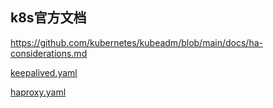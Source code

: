 ## k8s官方文档

https://github.com/kubernetes/kubeadm/blob/main/docs/ha-considerations.md


[keepalived.yaml](keepalived.yaml)

[haproxy.yaml](haproxy.yaml)
